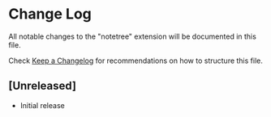 # Change Log

All notable changes to the "notetree" extension will be documented in this file.

Check [Keep a Changelog](http://keepachangelog.com/) for recommendations on how to structure this file.

## [Unreleased]

- Initial release